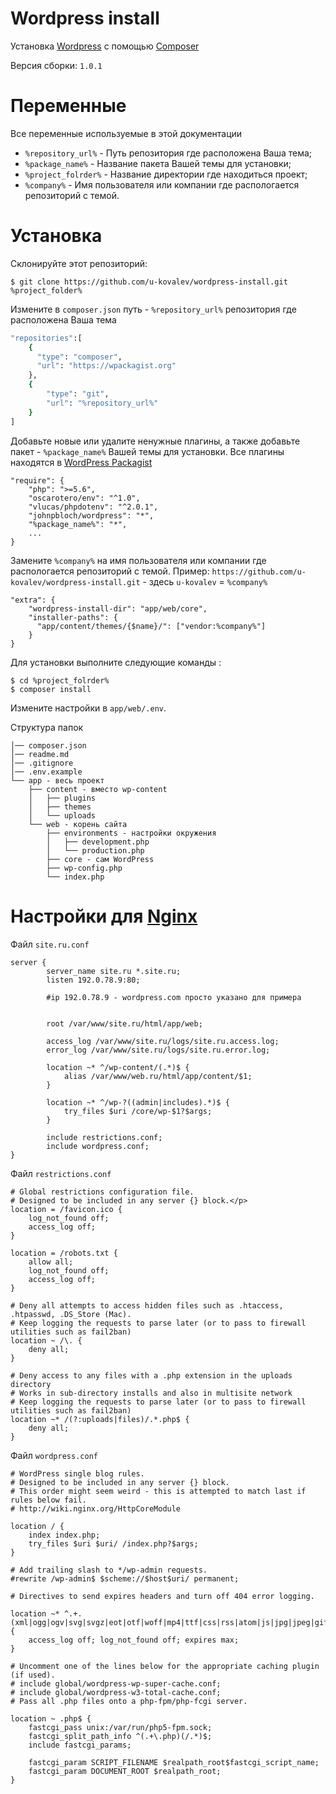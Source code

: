 # Wordpress install
Установка [Wordpress](https://wpackagist.org) с помощью [Composer](https://getcomposer.org)

Версия сборки: ```1.0.1```

# Переменные
Все переменные используемые в этой документации

* ```%repository_url%``` - Путь репозитория где расположена Ваша тема;
* ```%package_name%``` - Название пакета Вашей темы для установки;
* ```%project_folrder%``` - Название директории где находиться проект;
* ```%company%``` - Имя пользователя или компании где распологается репозиторий с темой.



# Установка
Склонируйте этот репозиторий:
```
$ git clone https://github.com/u-kovalev/wordpress-install.git %project_folder%
```
Измените в ```composer.json``` путь - ```%repository_url%``` репозитория где расположена Ваша тема
```sh
"repositories":[
    {
      "type": "composer",
      "url": "https://wpackagist.org"
    },
    {
        "type": "git",
        "url": "%repository_url%"
    }
]
```
Добавьте новые или удалите ненужные плагины, а также добавьте пакет - ```%package_name%``` Вашей темы для установки.
Все плагины находятся в [WordPress Packagist](https://wpackagist.org)
```
"require": {
    "php": ">=5.6",
    "oscarotero/env": "^1.0",
    "vlucas/phpdotenv": "^2.0.1",
    "johnpbloch/wordpress": "*",
    "%package_name%": "*",
    ...
}
```
Замените ```%company%``` на имя пользователя или компании где распологается репозиторий с темой.
Пример: ```https://github.com/u-kovalev/wordpress-install.git``` - здесь ```u-kovalev``` = ```%company%```
```
"extra": {
    "wordpress-install-dir": "app/web/core",
    "installer-paths": {
      "app/content/themes/{$name}/": ["vendor:%company%"]
    }
}
```

Для установки выполните следующие команды :
```
$ cd %project_folrder%
$ composer install
```
Измените настройки в `app/web/.env`.

Структура папок
```
│── composer.json
│── readme.md
│── .gitignore
│── .env.example
└── app - весь проект
    ├── content - вместо wp-content
    │   ├── plugins
    │   ├── themes
    │   └── uploads
    └── web - корень сайта
        ├── environments - настройки окружения
        │   ├── development.php
        │   └── production.php
        ├── core - сам WordPress
        ├── wp-config.php
        └── index.php
```



# Настройки для [Nginx](http://nginx.org)

Файл ```site.ru.conf```
```
server {
        server_name site.ru *.site.ru;
        listen 192.0.78.9:80;
        
        #ip 192.0.78.9 - wordpress.com просто указано для примера
        

        root /var/www/site.ru/html/app/web;

        access_log /var/www/site.ru/logs/site.ru.access.log;
        error_log /var/www/site.ru/logs/site.ru.error.log;

        location ~* ^/wp-content/(.*)$ {
            alias /var/www/web.ru/html/app/content/$1;
        }

        location ~* ^/wp-?((admin|includes).*)$ {
            try_files $uri /core/wp-$1?$args;
        }

        include restrictions.conf;
        include wordpress.conf;
}
```
Файл ```restrictions.conf```
```
# Global restrictions configuration file.
# Designed to be included in any server {} block.</p>
location = /favicon.ico {
    log_not_found off;
    access_log off;
}

location = /robots.txt {
    allow all;
    log_not_found off;
    access_log off;
}

# Deny all attempts to access hidden files such as .htaccess, .htpasswd, .DS_Store (Mac).
# Keep logging the requests to parse later (or to pass to firewall utilities such as fail2ban)
location ~ /\. {
    deny all;
}

# Deny access to any files with a .php extension in the uploads directory
# Works in sub-directory installs and also in multisite network
# Keep logging the requests to parse later (or to pass to firewall utilities such as fail2ban)
location ~* /(?:uploads|files)/.*.php$ {
    deny all;
}
```
Файл ```wordpress.conf```
```
# WordPress single blog rules.
# Designed to be included in any server {} block.
# This order might seem weird - this is attempted to match last if rules below fail.
# http://wiki.nginx.org/HttpCoreModule

location / {
    index index.php;
    try_files $uri $uri/ /index.php?$args;
}

# Add trailing slash to */wp-admin requests.
#rewrite /wp-admin$ $scheme://$host$uri/ permanent;

# Directives to send expires headers and turn off 404 error logging.

location ~* ^.+.(xml|ogg|ogv|svg|svgz|eot|otf|woff|mp4|ttf|css|rss|atom|js|jpg|jpeg|gif|png|ico|zip|tgz|gz|rar|bz2|doc|xls|exe|ppt|tar|mid|midi|wav|bmp|rtf)$ {
    access_log off; log_not_found off; expires max;
}

# Uncomment one of the lines below for the appropriate caching plugin (if used).
# include global/wordpress-wp-super-cache.conf;
# include global/wordpress-w3-total-cache.conf;
# Pass all .php files onto a php-fpm/php-fcgi server.

location ~ .php$ {
    fastcgi_pass unix:/var/run/php5-fpm.sock;
    fastcgi_split_path_info ^(.+\.php)(/.*)$;
    include fastcgi_params;

    fastcgi_param SCRIPT_FILENAME $realpath_root$fastcgi_script_name;
    fastcgi_param DOCUMENT_ROOT $realpath_root;
}
```